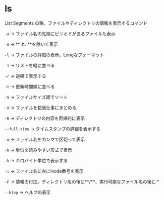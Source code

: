 # ls

List Segments の略、ファイルやディレクトリの情報を表示するコマンド

`-a` -> ファイル名の先頭にピリオドがあるファイルも表示

`-A` -> **.**と**..**を除いて表示

`-l` -> ファイルの詳細の表示。Longなフォーマット

`-1` -> リストを縦に並べる

`-r` -> 逆順で表示する

`-t` -> 更新時間順に並べる

`-S` -> ファイルサイズ順でソート

`-X` -> ファイルを拡張仕事にまとめる

`-R` -> ディレクトリの内容を再帰的に表示

`--full-time` -> タイムスタンプの詳細を表示する

`-m` -> ファイル名をカンマで区切って表示

`-h` -> 単位を読みやすい形式で表示

`-k` -> キロバイト単位で表示する

`-i` -> ファイル名に左にinode番号を表示

`-F` -> 情報の付加。ディレクトリ名の後に**/**、実行可能なファイル名の後に *

`--hlep` -> ヘルプの表示
